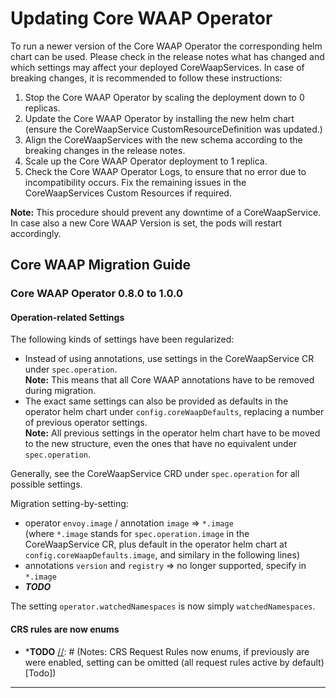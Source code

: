 # Updating Core WAAP Operator

To run a newer version of the Core WAAP Operator the corresponding helm chart can be used. Please check in the release notes what has changed and which settings may affect your deployed CoreWaapServices. In case of breaking changes, it is recommended to follow these instructions:

1. Stop the Core WAAP Operator by scaling the deployment down to 0 replicas.
2. Update the Core WAAP Operator by installing the new helm chart (ensure the CoreWaapService CustomResourceDefinition was updated.)
3. Align the CoreWaapServices with the new schema according to the breaking changes in the release notes.
4. Scale up the Core WAAP Operator deployment to 1 replica.
5. Check the Core WAAP Operator Logs, to ensure that no error due to incompatibility occurs. Fix the remaining issues in the CoreWaapServices Custom Resources if required.

**Note:** This procedure should prevent any downtime of a CoreWaapService. In case also a new Core WAAP Version is set, the pods will restart accordingly.

## Core WAAP Migration Guide

### Core WAAP Operator 0.8.0 to 1.0.0

#### Operation-related Settings

The following kinds of settings have been regularized:

- Instead of using annotations, use settings in the CoreWaapService CR under `spec.operation`.<br>
  **Note:** This means that all Core WAAP annotations have to be removed during migration.
- The exact same settings can also be provided as defaults in the operator helm chart under `config.coreWaapDefaults`, replacing a number of previous operator settings.<br>
  **Note:** All previous settings in the operator helm chart have to be moved to the new structure, even the ones that have no equivalent under `spec.operation`.

Generally, see the CoreWaapService CRD under `spec.operation` for all possible settings.

Migration setting-by-setting:

- operator `envoy.image` / annotation `image` => `*.image`<br>
  (where `*.image` stands for `spec.operation.image` in the CoreWaapService CR, plus default in the operator helm chart at `config.coreWaapDefaults.image`, and similary in the following lines)
- annotations `version` and `registry` => no longer supported, specify in `*.image`
- ***TODO***

The setting `operator.watchedNamespaces` is now simply `watchedNamespaces`.

#### CRS rules are now enums
- ***TODO**
[//]: # (Notes: CRS Request Rules now enums, if previously are were enabled, setting can be omitted &#40;all request rules active by default&#41; [Todo])

-----------------------------------------

[//]: # (- All CoreWaapService CR annotations have to be removed. The settings are now applied within the CoreWaapService `spec.operation` or in the Core WAAP Operator configuration &#40;`values.yaml` of the Operator helm chart within `config.coreWaapDefaults`&#41;)
[//]: # (     - Annotation `core.waap.u-s-p.ch/custom-cacerts` has to be moved to `spec.operation.caCertificates.configMap`)
[//]: # (     - core.waap.u-s-p.ch/custom-cacerts-key custom-cacerts-key)
